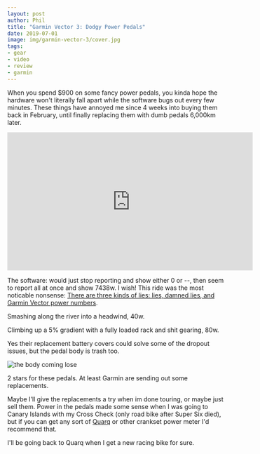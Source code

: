 ```yaml
---
layout: post
author: Phil
title: "Garmin Vector 3: Dodgy Power Pedals"
date: 2019-07-01
image: img/garmin-vector-3/cover.jpg
tags:
- gear
- video
- review
- garmin
---
```


When you spend $900 on some fancy power pedals, you kinda hope the hardware won't literally fall apart while the software bugs out every few minutes. These things have annoyed me since 4 weeks into buying them back in February, until finally replacing them with dumb pedals 6,000km later.

<center><iframe width="560" height="315" src="https://www.youtube.com/embed/WJNWv50yAUY" frameborder="0" allowfullscreen></iframe></center>

The software: would just stop reporting and show either 0 or --, then seem to report all at once and show 7438w. I wish! This ride was the most noticable nonsense: [There are three kinds of lies: lies, damned lies, and Garmin Vector power numbers](https://www.strava.com/activities/2396699295). 

Smashing along the river into a headwind, 40w.

Climbing up a 5% gradient with a fully loaded rack and shit gearing, 80w. 

Yes their replacement battery covers could solve some of the dropout issues, but the pedal body is trash too.

![the body coming lose](img/garmin-vector-3/body.jpg)

2 stars for these pedals. At least Garmin are sending out some replacements. 

Maybe I'll give the replacements a try when im done touring, or maybe just sell them. Power in the pedals made some sense when I was going to Canary Islands with my Cross Check (only road bike after Super Six died), but if you can get any sort of [Quarq](https://www.quarq.com/product-category/road-triathlon/roadtri-power-meters/crank-power-roadtri-power-meters/) or other crankset power meter I'd recommend that. 

I'll be going back to Quarq when I get a new racing bike for sure.
